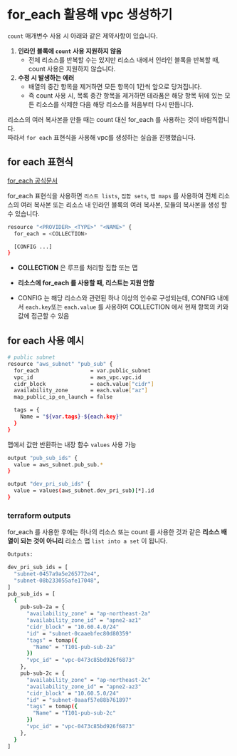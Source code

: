 # for_each 활용해 vpc 생성하기

`count` 매개변수 사용 시 아래와 같은 제약사항이 있습니다.

1. **인라인 블록에 `count` 사용 지원하지 않음**
   - 전체 리소스를 반복할 수는 있지만 리소스 내에서 인라인 블록을 반복할 때, count 사용은 지원하지 않습니다.
2. **수정 시 발생하는 에러**
   - 배열의 중간 항목을 제거하면 모든 항목이 1칸씩 앞으로 당겨집니다.
   - 즉 count 사용 시, 목록 중간 항목을 제거하면 테라폼은 해당 항목 뒤에 있는 모든 리소스를 삭제한 다음 해당 리소스를 처음부터 다시 만듭니다.

리소스의 여러 복사본을 만들 때는 count 대신 for_each 를 사용하는 것이 바람직합니다. </br>
따라서 `for each` 표현식을 사용해 vpc를 생성하는 실습을 진행했습니다.

## for each 표현식
[for_each 공식문서](https://developer.hashicorp.com/terraform/language/meta-arguments/for_each)

for_each 표현식을 사용하면 `리스트 lists`, `집합 sets`, `맵 maps` 를 사용하여 전체 리소스의 여러 복사본 또는 리소스 내 인라인 블록의 여러 복사본, 모듈의 복사본을 생성 할 수 있습니다.

```bash
resource "<PROVIDER>_<TYPE>" "<NAME>" {
  for_each = <COLLECTION>

  [CONFIG ...]
}
```
- **COLLECTION** 은 루프를 처리할 집합 또는 맵
- **리소스에 for_each 를 사용할 때, 리스트는 지원 안함**

- CONFIG 는 해당 리소스와 관련된 하나 이상의 인수로 구성되는데, CONFIG 내에서 `each.key`또는 `each.value` 를 사용하여 COLLECTION 에서 현재 항목의 키와 값에 접근할 수 있음

## for each 사용 예시

```bash
# public subnet
resource "aws_subnet" "pub_sub" {
  for_each                = var.public_subnet
  vpc_id                  = aws_vpc.vpc.id
  cidr_block              = each.value["cidr"]
  availability_zone       = each.value["az"]
  map_public_ip_on_launch = false

  tags = {
    Name = "${var.tags}-${each.key}"
  }
}
```

맵에서 값만 반환하는 내장 함수 `values` 사용 가능

```bash
output "pub_sub_ids" {
  value = aws_subnet.pub_sub.*
}

output "dev_pri_sub_ids" {
  value = values(aws_subnet.dev_pri_sub)[*].id
}

```
### terraform outputs

for_each 를 사용한 후에는 하나의 리소스 또는 count 를 사용한 것과 같은 **리소스 배열이 되는 것이 아니리** 리소스 맵 `list into a set` 이 됩니다.

```bash
Outputs:

dev_pri_sub_ids = [
  "subnet-0457a9a5e265772e4",
  "subnet-08b233055afe17048",
]
pub_sub_ids = [
  {
    pub-sub-2a = {
      "availability_zone" = "ap-northeast-2a"
      "availability_zone_id" = "apne2-az1"
      "cidr_block" = "10.60.4.0/24"
      "id" = "subnet-0caaebfec80d80359"
      "tags" = tomap({
        "Name" = "T101-pub-sub-2a"
      })
      "vpc_id" = "vpc-0473c85bd926f6873"
    },
    pub-sub-2c = {
      "availability_zone" = "ap-northeast-2c"
      "availability_zone_id" = "apne2-az3"
      "cidr_block" = "10.60.5.0/24"
      "id" = "subnet-0aaaf57e88b761897"
      "tags" = tomap({
        "Name" = "T101-pub-sub-2c"
      })
      "vpc_id" = "vpc-0473c85bd926f6873"
    },
  }
]

```